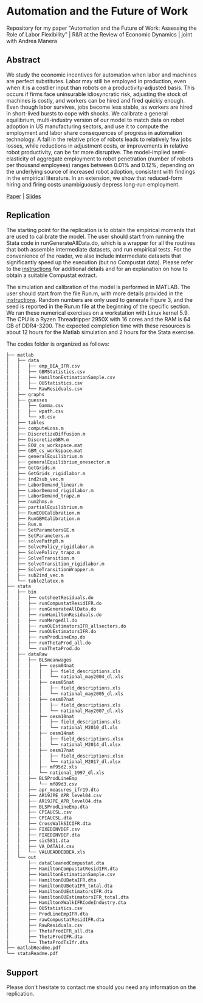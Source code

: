 # Automation and the Future of Work
Repository for my paper
"Automation and the Future of Work: Assessing the Role of Labor Flexibility" |
R&R at the Review of Economic Dynamics | joint with Andrea Manera

## Abstract
We study the economic incentives for automation when labor and machines are perfect substitutes. Labor may still be employed in production, even when it is a costlier input than robots on a productivity-adjusted basis. This occurs if firms face uninsurable idiosyncratic risk, adjusting the stock of machines is costly, and workers can be hired and fired quickly enough. Even though labor survives, jobs become less stable, as workers are hired in short-lived bursts to cope with shocks. We calibrate a general equilibrium, multi-industry version of our model to match data on robot adoption in US manufacturing sectors, and use it to compute the employment and labor share consequences of progress in automation technology. A fall in the relative price of robots leads to relatively few jobs losses, while reductions in adjustment costs, or improvements in relative robot productivity, can be far more disruptive. The model-implied semi-elasticity of aggregate employment to robot penetration (number of robots per thousand employees) ranges between 0.01% and 0.12%, depending on the underlying source of increased robot adoption, consistent with findings in the empirical literature. In an extension, we show that reduced-form hiring and firing costs unambiguously depress long-run employment.

[Paper](https://github.com/mfornino/automation/blob/master/paper.pdf) | [Slides](https://github.com/mfornino/automation/blob/master/slides.pdf)

## Replication
The starting point for the replication is to obtain the empirical moments that are used to calibrate the model. The user should start from running the Stata code in runGenerateAllData.do, which is a wrapper for all the routines that both assemble intermediate datasets, and run empirical tests. For the convenience of the reader, we also include intermediate datasets that significantly speed up the execution (but no Compustat data). Please refer to the [instructions](https://github.com/mfornino/automation/blob/master/codes/stataReadme.pdf) for additional details and for an explanation on how to obtain a suitable Compustat extract.

The simulation and calibration of the model is performed in MATLAB. The user should start from the file Run.m, with more details provided in the [instructions](https://github.com/mfornino/automation/blob/master/codes/matlabReadme.pdf). Random numbers are only used to generate Figure 3, and the seed is reported in the Run.m file at the beginning of the specific section. We ran these numerical exercises on a workstation with Linux kernel 5.9. The CPU is a Ryzen Threadripper 2950X with 16 cores and the RAM is 64 GB of DDR4-3200. The expected completion time with these resources is about 12 hours for the Matlab simulation and 2 hours for the Stata exercise.

The codes folder is organized as follows:

```bash
├── matlab
│   ├── data
│   │   ├── emp_BEA_IFR.csv
│   │   ├── GBMStatistics.csv
│   │   ├── HamiltonEstimationSample.csv
│   │   ├── OUStatistics.csv
│   │   └── RawResiduals.csv
│   ├── graphs
│   ├── guesses
│   │   ├── Gamma.csv
│   │   ├── wpath.csv
│   │   └── x0.csv
│   ├── tables
│   ├── computeLoss.m
│   ├── DiscretizeDiffusion.m
│   ├── DiscretizeGBM.m
│   ├── EOU_cs_workspace.mat
│   ├── GBM_cs_workspace.mat
│   ├── generalEquilibrium.m
│   ├── generalEquilibrium_onesector.m
│   ├── GetGrids.m
│   ├── GetGrids_rigidlabor.m
│   ├── ind2sub_vec.m
│   ├── LaborDemand_linear.m
│   ├── LaborDemand_rigidlabor.m
│   ├── LaborDemand_trapz.m
│   ├── num2hms.m
│   ├── partialEquilibrium.m
│   ├── RunEOUCalibration.m
│   ├── RunGBMCalibration.m
│   ├── Run.m
│   ├── SetParametersGE.m
│   ├── SetParameters.m
│   ├── solvePathpR.m
│   ├── SolvePolicy_rigidlabor.m
│   ├── SolvePolicy_trapz.m
│   ├── SolveTransition.m
│   ├── SolveTransition_rigidlabor.m
│   ├── SolveTransitionWrapper.m
│   ├── sub2ind_vec.m
│   └── table2latex.m
├── stata
│   ├── bin
│   │   ├── outsheetResiduals.do
│   │   ├── runCompustatResidIFR.do
│   │   ├── runGenerateAllData.do
│   │   ├── runHamiltonResiduals.do
│   │   ├── runMergeAll.do
│   │   ├── runOUEstimatorsIFR_allsectors.do
│   │   ├── runOUEstimatorsIFR.do
│   │   ├── runProdLineEmp.do
│   │   ├── runThetaProd_all.do
│   │   └── runThetaProd.do
│   ├── dataRaw
│   │   ├── BLSmeanwages
│   │   │   ├── oesm04nat
│   │   │   │   ├── field_descriptions.xls
│   │   │   │   └── national_may2004_dl.xls
│   │   │   ├── oesm05nat
│   │   │   │   ├── field_descriptions.xls
│   │   │   │   └── national_may2005_dl.xls
│   │   │   ├── oesm07nat
│   │   │   │   ├── field_descriptions.xls
│   │   │   │   └── national_May2007_dl.xls
│   │   │   ├── oesm10nat
│   │   │   │   ├── field_descriptions.xls
│   │   │   │   └── national_M2010_dl.xls
│   │   │   ├── oesm14nat
│   │   │   │   ├── field_descriptions.xlsx
│   │   │   │   └── national_M2014_dl.xlsx
│   │   │   ├── oesm17nat
│   │   │   │   ├── field_descriptions.xlsx
│   │   │   │   └── national_M2017_dl.xlsx
│   │   │   ├── mf95d2.xls
│   │   │   └── national_1997_dl.xls
│   │   ├── BLSProdLineEmp
│   │   │   └── mf89d3.csv
│   │   ├── apr_measures_ifr19.dta
│   │   ├── AR19JPE_APR_level04.csv
│   │   ├── AR19JPE_APR_level04.dta
│   │   ├── BLSProdLineEmp.dta
│   │   ├── CPIAUCSL.csv
│   │   ├── CPIAUCSL.dta
│   │   ├── CrossWalkSICIFR.dta
│   │   ├── FIXEDINVDEF.csv
│   │   ├── FIXEDINVDEF.dta
│   │   ├── sic5811.dta
│   │   ├── VA_DATA14.csv
│   │   └── VALUEADDEDBEA.xls
│   └── out
│       ├── dataCleanedCompustat.dta
│       ├── HamiltonCompustatResidIFR.dta
│       ├── HamiltonEstimationSample.csv
│       ├── HamiltonOUBetaIFR.dta
│       ├── HamiltonOUBetaIFR_total.dta
│       ├── HamiltonOUEstimatorsIFR.dta
│       ├── HamiltonOUEstimatorsIFR_total.dta
│       ├── HamiltonXWalkIFRCodeIndustry.dta
│       ├── OUStatistics.csv
│       ├── ProdLineEmpIFR.dta
│       ├── rawCompustatResidIFR.dta
│       ├── RawResiduals.csv
│       ├── ThetaProdIFR_all.dta
│       ├── ThetaProdIFR.dta
│       └── ThetaProdTsIfr.dta
├── matlabReadme.pdf
└── stataReadme.pdf
```

## Support

Please don't hesitate to contact me should you need any information on the replication.
